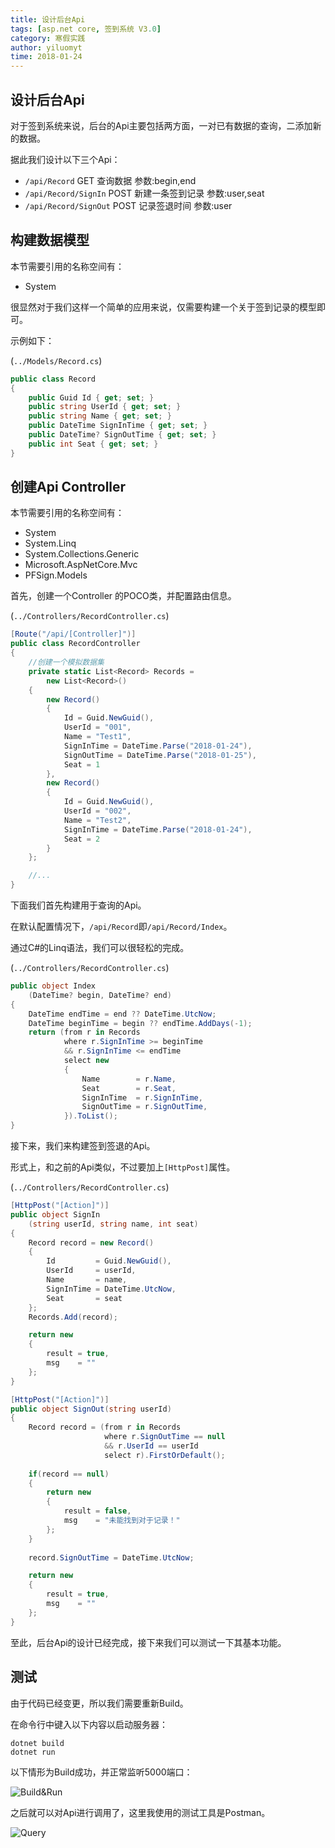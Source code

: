 ```yaml
---
title: 设计后台Api
tags: [asp.net core, 签到系统 V3.0]
category: 寒假实践
author: yiluomyt
time: 2018-01-24
---
```


## 设计后台Api

对于签到系统来说，后台的Api主要包括两方面，一对已有数据的查询，二添加新的数据。

据此我们设计以下三个Api：
- `/api/Record` GET 查询数据 参数:begin,end
- `/api/Record/SignIn` POST 新建一条签到记录 参数:user,seat
- `/api/Record/SignOut` POST 记录签退时间 参数:user

## 构建数据模型

本节需要引用的名称空间有：
- System

很显然对于我们这样一个简单的应用来说，仅需要构建一个关于签到记录的模型即可。

示例如下：

(`../Models/Record.cs`)

```c#
public class Record
{
    public Guid Id { get; set; }
    public string UserId { get; set; }
    public string Name { get; set; }
    public DateTime SignInTime { get; set; }
    public DateTime? SignOutTime { get; set; }
    public int Seat { get; set; }
}
```

## 创建Api Controller

本节需要引用的名称空间有：
- System
- System.Linq
- System.Collections.Generic
- Microsoft.AspNetCore.Mvc
- PFSign.Models

首先，创建一个Controller 的POCO类，并配置路由信息。

(`../Controllers/RecordController.cs`)

```c#
[Route("/api/[Controller]")]
public class RecordController
{
    //创建一个模拟数据集
    private static List<Record> Records = 
        new List<Record>()
    {
        new Record()
        {
            Id = Guid.NewGuid(),
            UserId = "001",
            Name = "Test1",
            SignInTime = DateTime.Parse("2018-01-24"),
            SignOutTime = DateTime.Parse("2018-01-25"),
            Seat = 1
        },
        new Record()
        {
            Id = Guid.NewGuid(),
            UserId = "002",
            Name = "Test2",
            SignInTime = DateTime.Parse("2018-01-24"),
            Seat = 2
        }
    };

    //...
}
```

下面我们首先构建用于查询的Api。

在默认配置情况下，`/api/Record`即`/api/Record/Index`。

通过C#的Linq语法，我们可以很轻松的完成。

(`../Controllers/RecordController.cs`)

```c#
public object Index
    (DateTime? begin, DateTime? end)
{
    DateTime endTime = end ?? DateTime.UtcNow;
    DateTime beginTime = begin ?? endTime.AddDays(-1);
    return (from r in Records
            where r.SignInTime >= beginTime
            && r.SignInTime <= endTime
            select new
            {
                Name        = r.Name,
                Seat        = r.Seat,
                SignInTime  = r.SignInTime,
                SignOutTime = r.SignOutTime,
            }).ToList();
}
```

接下来，我们来构建签到签退的Api。

形式上，和之前的Api类似，不过要加上`[HttpPost]`属性。

(`../Controllers/RecordController.cs`)

```c#
[HttpPost("[Action]")]
public object SignIn
    (string userId, string name, int seat)
{
    Record record = new Record()
    {
        Id         = Guid.NewGuid(),
        UserId     = userId,
        Name       = name,
        SignInTime = DateTime.UtcNow,
        Seat       = seat
    };
    Records.Add(record);

    return new
    {
        result = true,
        msg    = ""
    };
}

[HttpPost("[Action]")]
public object SignOut(string userId)
{
    Record record = (from r in Records
                     where r.SignOutTime == null
                     && r.UserId == userId
                     select r).FirstOrDefault();
    
    if(record == null)
    {
        return new
        {
            result = false,
            msg    = "未能找到对于记录！"
        };
    }
    
    record.SignOutTime = DateTime.UtcNow;

    return new
    {
        result = true,
        msg    = ""
    };
}
```

至此，后台Api的设计已经完成，接下来我们可以测试一下其基本功能。

## 测试

由于代码已经变更，所以我们需要重新Build。

在命令行中键入以下内容以启动服务器：

```shell
dotnet build
dotnet run
```

以下情形为Build成功，并正常监听5000端口：

![Build&Run](https://blog-1252574286.cossh.myqcloud.com/pfstudio/%E7%AD%BE%E5%88%B0%E7%B3%BB%E7%BB%9FV3.0/3-Build%26Run.PNG)

之后就可以对Api进行调用了，这里我使用的测试工具是Postman。

![Query](https://blog-1252574286.cossh.myqcloud.com/pfstudio/%E7%AD%BE%E5%88%B0%E7%B3%BB%E7%BB%9FV3.0/3-Query.PNG)